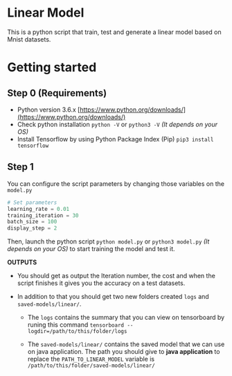 # Linear Model

This is a python script that train, test and generate a linear model based on Mnist datasets.


# Getting started

## Step 0 (Requirements)

* Python version 3.6.x [https://www.python.org/downloads/](https://www.python.org/downloads/)
* Check python installation `python -V` or `python3 -V` _(It depends on your OS)_
* Install Tensorflow by using Python Package Index (Pip) `pip3 install tensorflow`

## Step 1
You can configure the script parameters by changing those variables on the `model.py`
```python 
# Set parameters
learning_rate = 0.01
training_iteration = 30
batch_size = 100
display_step = 2
```

Then, launch the python script `python model.py` or `python3 model.py` _(It depends on your OS)_ to start training the model and test it. 

**OUTPUTS**

* You should get as output the Iteration number, the cost and when the script finishes it gives you the accuracy on a test datasets.

* In addition to that you should get two new folders created `logs` and `saved-models/linear/`.

	* The `logs` contains the summary that you can view on tensorboard by runing this command `tensorboard --logdir=/path/to/this/folder/logs` 

	* The `saved-models/linear/` contains the saved model that we can use on java application. The path you should give to **java application** to replace the `PATH_TO_LINEAR_MODEL` variable is `/path/to/this/folder/saved-models/linear/`

